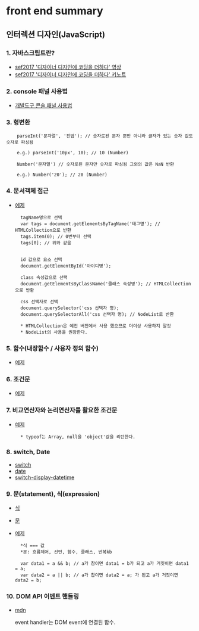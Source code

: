 # front end summary

## 인터렉션 디자인(JavaScript)

### 1. 자바스크립트란?

- [sef2017 '디자이너 디자인에 코딩을 더하다' 영상](http://www.edwith.org/sef2017/lecture/11260)
- [sef2017 '디자이너 디자인에 코딩을 더하다' 키노트](https://www.slideshare.net/jeehoon/sef-2017)

### 2. console 패널 사용법

- [개발도구  콘솔 패널 사용법](https://developers.google.com/web/tools/chrome-devtools/console/?hl=ko)

### 3. 형변환

        parseInt('문자열', '진법'); // 숫자로된 문자 뿐만 아니라 글자가 있는 숫자 값도 숫자로 파싱됨

        e.g.) parseInt('10px', 10); // 10 (Number)

        Number('문자열') // 숫자로된 문자만 숫자로 파싱됨 그외의 값은 NaN 반환

        e.g.) Number('20'); // 20 (Number)


### 4. 문서객체 접근

- [예제](https://github.com/fireworks80/fron-end-start-summary/blob/master/interaction/exam/DOM-API__accessing-document-objects.zip)

        tagName명으로 선택
        var tags = document.getElementsByTagName('태그명'); // HTMLCollection으로 반환
        tags.item(0); // 0번부터 선택
        tags[0]; // 위와 같음


        id 값으로 요소 선택
        document.getElementById('아이디명');

        class 속성값으로 선택
        document.getElementsByClassName('클래스 속성명'); // HTMLCollection으로 반환

        css 선택자로 선택
        document.querySelector('css 선택자 명);
        document.querySelectorAll('css 선택자 명); // NodeList로 반환

        * HTMLCollection은 예전 버전에서 사용 했으므로 더이상 사용하지 말것
        * NodeList의 사용을 권장한다.

### 5. 함수(내장함수 / 사용자 정의 함수)

- [예제](https://github.com/fireworks80/fron-end-start-summary/blob/master/interaction/exam/JavaScript-Functions.zip)

### 6. 조건문

- [예제](https://github.com/fireworks80/fron-end-start-summary/blob/master/interaction/exam/js-conditions-if-else.zip)

### 7. 비교연산자와 논리연산자를 활요한 조건문

- [예제](https://github.com/fireworks80/fron-end-start-summary/blob/master/interaction/exam/js-operators-typeof.zip)

        * typeof는 Array, null을 'object'값을 리턴한다.

### 8. switch, Date

- [switch](https://github.com/fireworks80/fron-end-start-summary/blob/master/interaction/exam/js-condition-switch.zip)
- [date](https://github.com/fireworks80/fron-end-start-summary/blob/master/interaction/exam/js-date-object.zip)
- [switch-display-datetime](https://github.com/fireworks80/fron-end-start-summary/blob/master/interaction/exam/js-date-switch-display-datetime.zip)

### 9. 문(statement), 식(expression)

- [식](https://developer.mozilla.org/ko/docs/Web/JavaScript/Guide/Expressions_and_Operators#%ED%91%9C%ED%98%84)
- [문](https://developer.mozilla.org/ko/docs/Web/JavaScript/Reference/Statements)
- [예제](https://github.com/fireworks80/fron-end-start-summary/blob/master/interaction/exam/js-condition-ternary-expression.zip)

        *식 === 값
        *문: 흐름제어, 선언, 함수, 클래스, 반복kb

        var data1 = a && b; // a가 참이면 data1 = b가 되고 a가 거짓이면 data1 = a;
        var data2 = a || b; // a가 찹이면 data2 = a; 가 된고 a가 거짓이면 data2 = b;

### 10. DOM API 이벤트 핸들링

- [mdn](https://developer.mozilla.org/ko/docs/Web/API/Event)

  event handler는 DOM event에 연결된 함수.